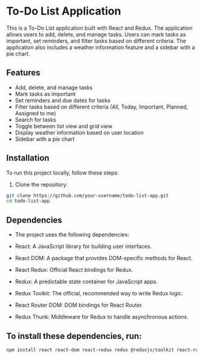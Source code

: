 # To-Do List Application

This is a To-Do List application built with React and Redux. The application allows users to add, delete, and manage tasks. Users can mark tasks as important, set reminders, and filter tasks based on different criteria. The application also includes a weather information feature and a sidebar with a pie chart.

## Features

- Add, delete, and manage tasks
- Mark tasks as important
- Set reminders and due dates for tasks
- Filter tasks based on different criteria (All, Today, Important, Planned, Assigned to me)
- Search for tasks
- Toggle between list view and grid view
- Display weather information based on user location
- Sidebar with a pie chart

## Installation

To run this project locally, follow these steps:

1. Clone the repository:

```bash
git clone https://github.com/your-username/todo-list-app.git
cd todo-list-app
```
## Dependencies

 - The project uses the following dependencies:

 - React: A JavaScript library for building user interfaces.

 - React DOM: A package that provides DOM-specific methods for React.

 - React Redux: Official React bindings for Redux.

 - Redux: A predictable state container for JavaScript apps.

- Redux Toolkit: The official, recommended way to write Redux logic.

- React Router DOM: DOM bindings for React Router.

- Redux Thunk: Middleware for Redux to handle asynchronous actions.

## To install these dependencies, run:

```bash
npm install react react-dom react-redux redux @reduxjs/toolkit react-router-dom redux-thunk
```
